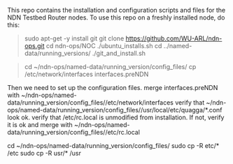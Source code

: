 
This repo contains the installation and configuration
scripts and files for the NDN Testbed Router nodes.
To use this repo on a freshly installed node, do this:

> sudo apt-get -y install git
> git clone https://github.com/WU-ARL/ndn-ops.git
> cd ndn-ops/NOC
> ./ubuntu_installs.sh
> cd ../named-data/running_versions/
> ./git_and_install.sh

> cd ~/ndn-ops/named-data/running_version/config_files/<name>
> cp /etc/network/interfaces interfaces.preNDN


Then we need to set up the configuration files.
merge interfaces.preNDN with ~/ndn-ops/named-data/running_version/config_files/<name>/etc/network/interfaces
verify that ~/ndn-ops/named-data/running_version/config_files/<name>/usr/local/etc/quagga/*.conf look ok.
verify that /etc/rc.local is unmodified from installation. If not, verify it is ok and merge with
~/ndn-ops/named-data/running_version/config_files/<name>/etc/rc.local

cd ~/ndn-ops/named-data/running_version/config_files/<name>
sudo cp -R etc/* /etc
sudo cp -R usr/* /usr
